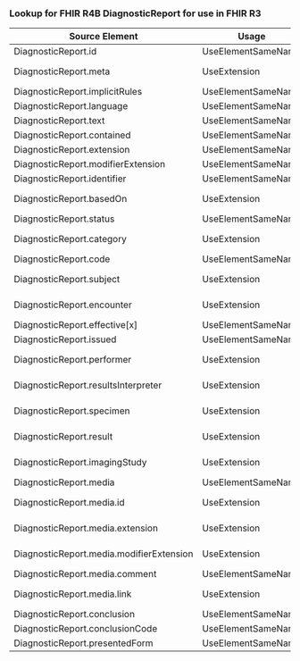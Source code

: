 ### Lookup for FHIR R4B DiagnosticReport for use in FHIR R3

| Source Element | Usage | Target |
| -------------- | ----- | ------ |
| DiagnosticReport.id | UseElementSameName | DiagnosticReport.id |
| DiagnosticReport.meta | UseExtension | http://hl7.org/fhir/4.3/StructureDefinition/extension-DiagnosticReport.meta |
| DiagnosticReport.implicitRules | UseElementSameName | DiagnosticReport.implicitRules |
| DiagnosticReport.language | UseElementSameName | DiagnosticReport.language |
| DiagnosticReport.text | UseElementSameName | DiagnosticReport.text |
| DiagnosticReport.contained | UseElementSameName | DiagnosticReport.contained |
| DiagnosticReport.extension | UseElementSameName | DiagnosticReport.extension |
| DiagnosticReport.modifierExtension | UseElementSameName | DiagnosticReport.modifierExtension |
| DiagnosticReport.identifier | UseElementSameName | DiagnosticReport.identifier |
| DiagnosticReport.basedOn | UseExtension | http://hl7.org/fhir/4.3/StructureDefinition/extension-DiagnosticReport.basedOn |
| DiagnosticReport.status | UseElementSameName | DiagnosticReport.status |
| DiagnosticReport.category | UseExtension | http://hl7.org/fhir/4.3/StructureDefinition/extension-DiagnosticReport.category |
| DiagnosticReport.code | UseElementSameName | DiagnosticReport.code |
| DiagnosticReport.subject | UseExtension | http://hl7.org/fhir/4.3/StructureDefinition/extension-DiagnosticReport.subject |
| DiagnosticReport.encounter | UseExtension | http://hl7.org/fhir/4.3/StructureDefinition/extension-DiagnosticReport.encounter |
| DiagnosticReport.effective[x] | UseElementSameName | DiagnosticReport.effective[x] |
| DiagnosticReport.issued | UseElementSameName | DiagnosticReport.issued |
| DiagnosticReport.performer | UseExtension | http://hl7.org/fhir/4.3/StructureDefinition/extension-DiagnosticReport.performer |
| DiagnosticReport.resultsInterpreter | UseExtension | http://hl7.org/fhir/4.3/StructureDefinition/extension-DiagnosticReport.resultsInterpreter |
| DiagnosticReport.specimen | UseExtension | http://hl7.org/fhir/4.3/StructureDefinition/extension-DiagnosticReport.specimen |
| DiagnosticReport.result | UseExtension | http://hl7.org/fhir/4.3/StructureDefinition/extension-DiagnosticReport.result |
| DiagnosticReport.imagingStudy | UseExtension | http://hl7.org/fhir/4.3/StructureDefinition/extension-DiagnosticReport.imagingStudy |
| DiagnosticReport.media | UseElementSameName | DiagnosticReport.image |
| DiagnosticReport.media.id | UseExtension | http://hl7.org/fhir/4.3/StructureDefinition/extension-DiagnosticReport.media.id |
| DiagnosticReport.media.extension | UseExtension | http://hl7.org/fhir/4.3/StructureDefinition/extension-DiagnosticReport.media.extension |
| DiagnosticReport.media.modifierExtension | UseExtension | http://hl7.org/fhir/4.3/StructureDefinition/extension-DiagnosticReport.media.modifierExtension |
| DiagnosticReport.media.comment | UseElementSameName | DiagnosticReport.image.comment |
| DiagnosticReport.media.link | UseExtension | http://hl7.org/fhir/4.3/StructureDefinition/extension-DiagnosticReport.media.link |
| DiagnosticReport.conclusion | UseElementSameName | DiagnosticReport.conclusion |
| DiagnosticReport.conclusionCode | UseElementSameName | DiagnosticReport.codedDiagnosis |
| DiagnosticReport.presentedForm | UseElementSameName | DiagnosticReport.presentedForm |
